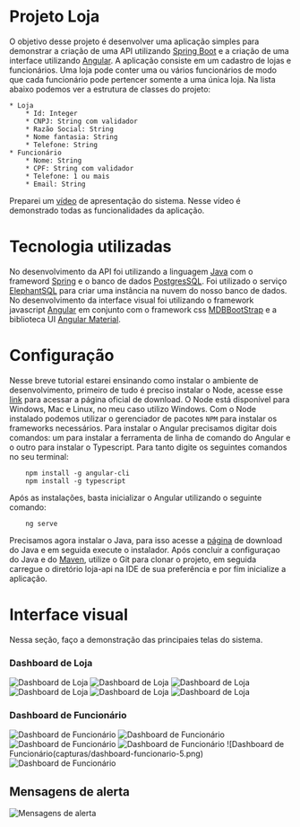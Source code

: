 # Projeto Loja

O objetivo desse projeto é desenvolver uma aplicação simples para demonstrar a criação de uma API utilizando [Spring Boot](https://spring.io/) e a criação de uma interface utilizando [Angular](https://angular.io/). A aplicação consiste em um cadastro de lojas e funcionários. Uma loja pode conter uma ou vários funcionários de modo que cada funcionário pode pertencer somente a uma única loja. Na lista abaixo podemos ver a estrutura de classes do projeto:

	* Loja
		* Id: Integer
		* CNPJ: String com validador
		* Razão Social: String
		* Nome fantasia: String
		* Telefone: String
	* Funcionário
		* Nome: String
		* CPF: String com validador
		* Telefone: 1 ou mais
		* Email: String
		
Preparei um [vídeo](https://youtu.be/zXt22wRJhk0) de apresentação do sistema. Nesse vídeo é demonstrado todas as funcionalidades da aplicação. 

# Tecnologia utilizadas

No desenvolvimento da API foi utilizando a linguagem [Java](https://www.java.com/pt-BR/) com o frameword [Spring](https://spring.io/) e o banco de dados [PostgresSQL](https://www.postgresql.org/). Foi utilizado o serviço [ElephantSQL](https://www.elephantsql.com/) para criar uma instância na nuvem do nosso banco de dados. No desenvolvimento da interface visual foi utilizando o framework javascript [Angular](https://angular.io/) em conjunto com o framework css [MDBBootStrap](https://mdbootstrap.com/docs/angular/getting-started) e a biblioteca UI [Angular Material](https://material.angular.io/). 

# Configuração
 
Nesse breve tutorial estarei ensinando como instalar o ambiente de desenvolvimento, primeiro de tudo é preciso instalar o Node, acesse esse [link](https://nodejs.org/en/download/) para acessar a página oficial de download. O Node está disponível para Windows, Mac e Linux, no meu caso utilizo Windows. Com o Node instalado podemos utilizar o gerenciador de pacotes `NPM` para instalar os frameworks necessários. Para instalar o Angular precisamos digitar dois comandos: um para instalar a ferramenta de linha de comando do Angular e o outro para instalar o Typescript. Para tanto digite os seguintes comandos no seu terminal:
```
    npm install -g angular-cli
    npm install -g typescript
```

Após as instalações, basta inicializar o Angular utilizando o seguinte comando:
```
    ng serve
```
 
Precisamos agora instalar o Java, para isso acesse a [página](https://www.oracle.com/br/java/technologies/javase-downloads.html) de download do Java e em seguida execute o instalador. Após concluir a configuraçao do Java e do [Maven](https://maven.apache.org/), utilize o Git para clonar o projeto, em seguida carregue o diretório loja-api na IDE de sua preferência e por fím inicialize a aplicação.

# Interface visual
Nessa seção, faço a demonstração das principaies telas do sistema.

### Dashboard de Loja
![Dashboard de Loja](capturas/dashboard-loja-1.png)
![Dashboard de Loja](capturas/dashboard-loja-2.png)
![Dashboard de Loja](capturas/dashboard-loja-2.png)
![Dashboard de Loja](capturas/dashboard-loja-4.png)
![Dashboard de Loja](capturas/dashboard-loja-5.png)
![Dashboard de Loja](capturas/dashboard-loja-6.png)

### Dashboard de Funcionário
![Dashboard de Funcionário](capturas/dashboard-funcionario-1.png)
![Dashboard de Funcionário](capturas/dashboard-funcionario-2.png)
![Dashboard de Funcionário](capturas/dashboard-funcionario-3.png)
![Dashboard de Funcionário](capturas/dashboard-funcionario-4.png)
![Dashboard de Funcionário(capturas/dashboard-funcionario-5.png)
![Dashboard de Funcionário](capturas/dashboard-funcionario-6.png)

## Mensagens de alerta
![Mensagens de alerta](capturas/feedback.png)
